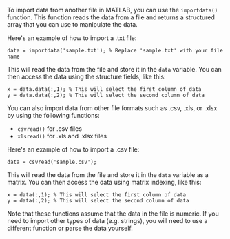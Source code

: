 To import data from another file in MATLAB, you can use the `importdata()` function. This function reads the data from a file and returns a structured array that you can use to manipulate the data.

Here's an example of how to import a .txt file:

```
data = importdata('sample.txt'); % Replace 'sample.txt' with your file name
```

This will read the data from the file and store it in the `data` variable. You can then access the data using the structure fields, like this:

```
x = data.data(:,1); % This will select the first column of data
y = data.data(:,2); % This will select the second column of data
```

You can also import data from other file formats such as .csv, .xls, or .xlsx by using the following functions:

- `csvread()` for .csv files
- `xlsread()` for .xls and .xlsx files

Here's an example of how to import a .csv file:

```
data = csvread('sample.csv');
```

This will read the data from the file and store it in the `data` variable as a matrix. You can then access the data using matrix indexing, like this:

```
x = data(:,1); % This will select the first column of data
y = data(:,2); % This will select the second column of data
```

Note that these functions assume that the data in the file is numeric. If you need to import other types of data (e.g. strings), you will need to use a different function or parse the data yourself.
